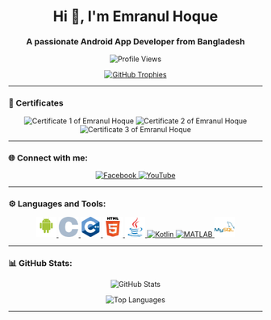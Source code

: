 <h1 align="center">Hi 👋, I'm Emranul Hoque</h1>
<h3 align="center">A passionate Android App Developer from Bangladesh</h3>

<p align="center">
  <img src="https://komarev.com/ghpvc/?username=emranrakib62&label=Profile%20views&color=0e75b6&style=flat" alt="Profile Views" />
</p>

<p align="center">
  <a href="https://github-profile-trophy.vercel.app/?username=emranrakib62">
    <img src="https://github-profile-trophy.vercel.app/?username=emranrakib62&theme=onestar&margin-w=10&margin-h=10" alt="GitHub Trophies" />
  </a>
</p>

---

### 📸 Certificates

<p align="center">
  <img src="https://github.com/user-attachments/assets/27ab27f0-51f5-4296-82b1-0d63b7e2049b?raw=true" width="400" alt="Certificate 1 of Emranul Hoque" />
  <img src="https://github.com/user-attachments/assets/27ab27f0-51f5-4296-82b1-0d63b7e2049b?raw=true" width="400" alt="Certificate 2 of Emranul Hoque" />
  <img src="https://github.com/user-attachments/assets/9228a28c-ed90-4b06-a53d-c8d7a5a94524?raw=true" width="400" alt="Certificate 3 of Emranul Hoque" />
</p>


---

### 🌐 Connect with me:

<p align="center">
  <a href="https://fb.com/ehrakib" target="_blank">
    <img src="https://raw.githubusercontent.com/rahuldkjain/github-profile-readme-generator/master/src/images/icons/Social/facebook.svg" alt="Facebook" height="30" width="40" />
  </a>
  <a href="https://www.youtube.com/c/cu cse master" target="_blank">
    <img src="https://raw.githubusercontent.com/rahuldkjain/github-profile-readme-generator/master/src/images/icons/Social/youtube.svg" alt="YouTube" height="30" width="40" />
  </a>
</p>

---

### ⚙️ Languages and Tools:

<p align="center">
  <a href="https://developer.android.com" target="_blank">
    <img src="https://raw.githubusercontent.com/devicons/devicon/master/icons/android/android-original-wordmark.svg" alt="Android" width="40" height="40"/>
  </a>
  <a href="https://www.cprogramming.com/" target="_blank">
    <img src="https://raw.githubusercontent.com/devicons/devicon/master/icons/c/c-original.svg" alt="C" width="40" height="40"/>
  </a>
  <a href="https://www.w3schools.com/cpp/" target="_blank">
    <img src="https://raw.githubusercontent.com/devicons/devicon/master/icons/cplusplus/cplusplus-original.svg" alt="C++" width="40" height="40"/>
  </a>
  <a href="https://www.w3.org/html/" target="_blank">
    <img src="https://raw.githubusercontent.com/devicons/devicon/master/icons/html5/html5-original-wordmark.svg" alt="HTML5" width="40" height="40"/>
  </a>
  <a href="https://www.java.com" target="_blank">
    <img src="https://raw.githubusercontent.com/devicons/devicon/master/icons/java/java-original.svg" alt="Java" width="40" height="40"/>
  </a>
  <a href="https://kotlinlang.org" target="_blank">
    <img src="https://www.vectorlogo.zone/logos/kotlinlang/kotlinlang-icon.svg" alt="Kotlin" width="40" height="40"/>
  </a>
  <a href="https://www.mathworks.com/" target="_blank">
    <img src="https://upload.wikimedia.org/wikipedia/commons/2/21/Matlab_Logo.png" alt="MATLAB" width="40" height="40"/>
  </a>
  <a href="https://www.mysql.com/" target="_blank">
    <img src="https://raw.githubusercontent.com/devicons/devicon/master/icons/mysql/mysql-original-wordmark.svg" alt="MySQL" width="40" height="40"/>
  </a>
</p>

---

### 📊 GitHub Stats:

<p align="center">
  <img src="https://github-readme-stats.vercel.app/api?username=emranrakib62&show_icons=true&locale=en&theme=radical" alt="GitHub Stats" />
</p>

<p align="center">
  <img src="https://github-readme-stats.vercel.app/api/top-langs/?username=emranrakib62&layout=compact&theme=radical" alt="Top Languages" />
</p>

---


